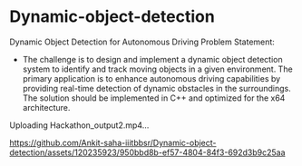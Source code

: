 # Dynamic-object-detection
Dynamic Object Detection for Autonomous Driving
Problem Statement:
- The challenge is to design and implement a dynamic object detection system to identify and track moving objects in a given environment. The primary application is to enhance autonomous driving capabilities by providing real-time detection of dynamic obstacles in the surroundings. The solution should be implemented in C++ and optimized for the x64 architecture.


Uploading Hackathon_output2.mp4…



https://github.com/Ankit-saha-iiitbbsr/Dynamic-object-detection/assets/120235923/950bbd8b-ef57-4804-84f3-692d3b9c25aa

